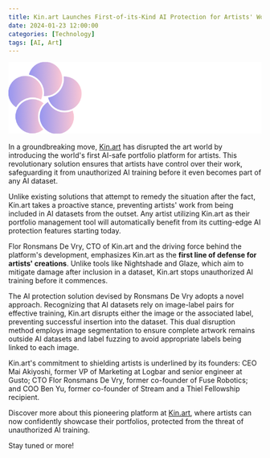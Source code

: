 ```yaml
---
title: Kin.art Launches First-of-its-Kind AI Protection for Artists' Work
date: 2024-01-23 12:00:00 
categories: [Technology]
tags: [AI, Art]
---
```


![Kin Art Logo](https://raw.githubusercontent.com/dotAadarsh/aadarsh-blog/main/assets/media/kin-art-logo-text-white.png)

In a groundbreaking move, [Kin.art](https://kin.art/) has disrupted the art world by introducing the world's first AI-safe portfolio platform for artists. This revolutionary solution ensures that artists have control over their work, safeguarding it from unauthorized AI training before it even becomes part of any AI dataset.

Unlike existing solutions that attempt to remedy the situation after the fact, Kin.art takes a proactive stance, preventing artists' work from being included in AI datasets from the outset. Any artist utilizing Kin.art as their portfolio management tool will automatically benefit from its cutting-edge AI protection features starting today.

Flor Ronsmans De Vry, CTO of Kin.art and the driving force behind the platform's development, emphasizes Kin.art as the **first line of defense for artists' creations**. Unlike tools like Nightshade and Glaze, which aim to mitigate damage after inclusion in a dataset, Kin.art stops unauthorized AI training before it commences.

The AI protection solution devised by Ronsmans De Vry adopts a novel approach. Recognizing that AI datasets rely on image-label pairs for effective training, Kin.art disrupts either the image or the associated label, preventing successful insertion into the dataset. This dual disruption method employs image segmentation to ensure complete artwork remains outside AI datasets and label fuzzing to avoid appropriate labels being linked to each image.

Kin.art's commitment to shielding artists is underlined by its founders: CEO Mai Akiyoshi, former VP of Marketing at Logbar and senior engineer at Gusto; CTO Flor Ronsmans De Vry, former co-founder of Fuse Robotics; and COO Ben Yu, former co-founder of Stream and a Thiel Fellowship recipient.

Discover more about this pioneering platform at [Kin.art](https://kin.art), where artists can now confidently showcase their portfolios, protected from the threat of unauthorized AI training.

Stay tuned or more!
